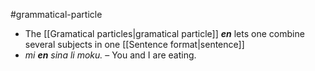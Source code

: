 #grammatical-particle
- The [[Gramatical particles|gramatical particle]] ***en*** lets one combine several subjects in one [[Sentence format|sentence]]
-  *mi **en** sina li moku.* – You and I are eating.